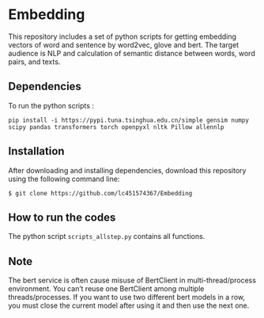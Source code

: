 # Embedding

This repository includes a set of python scripts for getting embedding vectors of word and sentence by word2vec, glove and bert. The target audience is NLP and calculation of semantic distance between words, word pairs, and texts.

## Dependencies

To run the python scripts : 
```
pip install -i https://pypi.tuna.tsinghua.edu.cn/simple gensim numpy scipy pandas transformers torch openpyxl nltk Pillow allennlp
```

## Installation

After downloading and installing dependencies, download this repository using the following command line:

```
$ git clone https://github.com/lc451574367/Embedding
```

## How to run the codes

The python script `scripts_allstep.py` contains all functions.

## Note
The bert service is often cause misuse of BertClient in multi-thread/process environment. You can’t reuse one BertClient among multiple threads/processes. If you want to use two different bert models in a row, you must close the current model after using it and then use the next one. 
